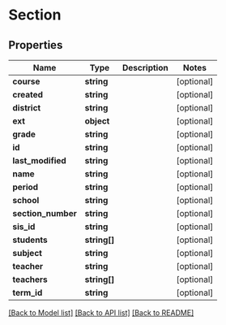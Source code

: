 # Section

## Properties
Name | Type | Description | Notes
------------ | ------------- | ------------- | -------------
**course** | **string** |  | [optional] 
**created** | **string** |  | [optional] 
**district** | **string** |  | [optional] 
**ext** | **object** |  | [optional] 
**grade** | **string** |  | [optional] 
**id** | **string** |  | [optional] 
**last_modified** | **string** |  | [optional] 
**name** | **string** |  | [optional] 
**period** | **string** |  | [optional] 
**school** | **string** |  | [optional] 
**section_number** | **string** |  | [optional] 
**sis_id** | **string** |  | [optional] 
**students** | **string[]** |  | [optional] 
**subject** | **string** |  | [optional] 
**teacher** | **string** |  | [optional] 
**teachers** | **string[]** |  | [optional] 
**term_id** | **string** |  | [optional] 

[[Back to Model list]](../../README.md#documentation-for-models) [[Back to API list]](../../README.md#documentation-for-api-endpoints) [[Back to README]](../../README.md)

